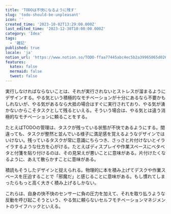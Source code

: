 ```yaml
---
title: 'TODOは不快になるように残す'
slug: 'todo-should-be-unpleasant'
icon: ''
created_time: '2023-10-02T13:29:00.000Z'
last_edited_time: '2023-12-30T10:00:00.000Z'
category: 'Idea'
tags:
  - '雑記'
published: true
locale: 'ja'
notion_url: 'https://www.notion.so/TODO-ffaa77445abc4ec5b2a39965065d0268'
features:
  katex: false
  mermaid: false
  tweet: false
---
```


実行しなければならないことは、それが実行されないとストレスが溜まるようにデザインする。やる気という積極的なモチベーションが十分にあるなら不要かもしれないが、やる気があるなら大抵の場合はすぐに実行されており、やる気が湧かないからこそタスクとして残るといえる。そういう場合は、やる気とは違う消極的なモチベーションに頼ることをする。

たとえばTODOの管理は、タスクが残っている状態が不快であるようにする。間違っても、タスクが整然と並んでいる様子に満足感を覚えるようなデザインではいけない。残っているタスクが常に意識にちらつき、さっさと片付けないとイライラするような仕方を心がける。たとえばディスプレイや作業スペースにベタベタと付箋を貼り付けるのは、その見栄えが悪いことに意味がある。片付けたくなるように、あえて散らかすことに意味がある。

積読もそうしたデザインと捉えられる。物理的に本を積み上げてデスクや作業スペースを圧迫することで「邪魔だ」と感じることに意味がある。もし慣れてしまったらもっと高く大きく積み上げるしかない。

これらは、自身の快不快のセンサーに負の圧力を加えて、それを取り払うような反動を呼び起こそうという、やる気に頼らないセルフモチベーションマネジメントのライフハックといえる。
